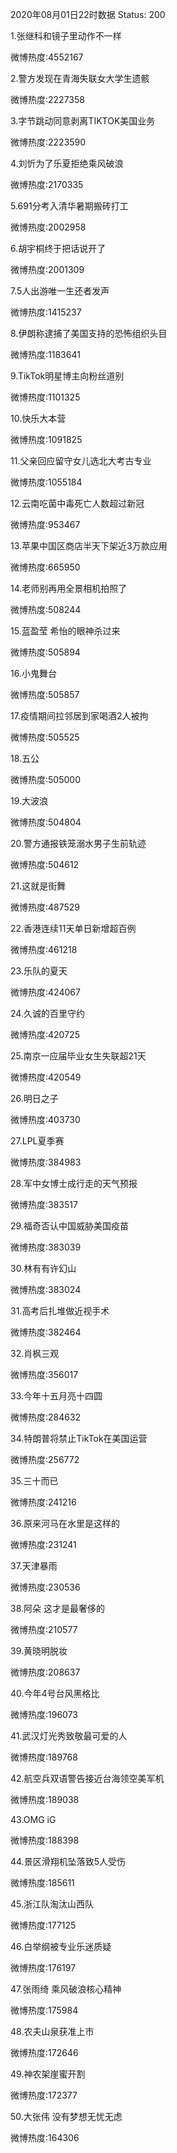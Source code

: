 2020年08月01日22时数据
Status: 200

1.张继科和镜子里动作不一样

微博热度:4552167

2.警方发现在青海失联女大学生遗骸

微博热度:2227358

3.字节跳动同意剥离TIKTOK美国业务

微博热度:2223590

4.刘忻为了乐夏拒绝乘风破浪

微博热度:2170335

5.691分考入清华暑期搬砖打工

微博热度:2002958

6.胡宇桐终于把话说开了

微博热度:2001309

7.5人出游唯一生还者发声

微博热度:1415237

8.伊朗称逮捕了美国支持的恐怖组织头目

微博热度:1183641

9.TikTok明星博主向粉丝道别

微博热度:1101325

10.快乐大本营

微博热度:1091825

11.父亲回应留守女儿选北大考古专业

微博热度:1055184

12.云南吃菌中毒死亡人数超过新冠

微博热度:953467

13.苹果中国区商店半天下架近3万款应用

微博热度:665950

14.老师别再用全景相机拍照了

微博热度:508244

15.蓝盈莹 希怡的眼神杀过来

微博热度:505894

16.小鬼舞台

微博热度:505857

17.疫情期间拉邻居到家喝酒2人被拘

微博热度:505525

18.五公

微博热度:505000

19.大波浪

微博热度:504804

20.警方通报铁笼溺水男子生前轨迹

微博热度:504612

21.这就是街舞

微博热度:487529

22.香港连续11天单日新增超百例

微博热度:461218

23.乐队的夏天

微博热度:424067

24.久诚的百里守约

微博热度:420725

25.南京一应届毕业女生失联超21天

微博热度:420549

26.明日之子

微博热度:403730

27.LPL夏季赛

微博热度:384983

28.军中女博士成行走的天气预报

微博热度:383517

29.福奇否认中国威胁美国疫苗

微博热度:383039

30.林有有许幻山

微博热度:383024

31.高考后扎堆做近视手术

微博热度:382464

32.肖枫三观

微博热度:356017

33.今年十五月亮十四圆

微博热度:284632

34.特朗普将禁止TikTok在美国运营

微博热度:256772

35.三十而已

微博热度:241216

36.原来河马在水里是这样的

微博热度:231241

37.天津暴雨

微博热度:230536

38.阿朵 这才是最奢侈的

微博热度:210577

39.黄晓明脱妆

微博热度:208637

40.今年4号台风黑格比

微博热度:196073

41.武汉灯光秀致敬最可爱的人

微博热度:189768

42.航空兵双语警告接近台海领空美军机

微博热度:189038

43.OMG iG

微博热度:188398

44.景区滑翔机坠落致5人受伤

微博热度:185611

45.浙江队淘汰山西队

微博热度:177125

46.白举纲被专业乐迷质疑

微博热度:176197

47.张雨绮 乘风破浪核心精神

微博热度:175984

48.农夫山泉获准上市

微博热度:172646

49.神农架崖蜜开割

微博热度:172377

50.大张伟 没有梦想无忧无虑

微博热度:164306

